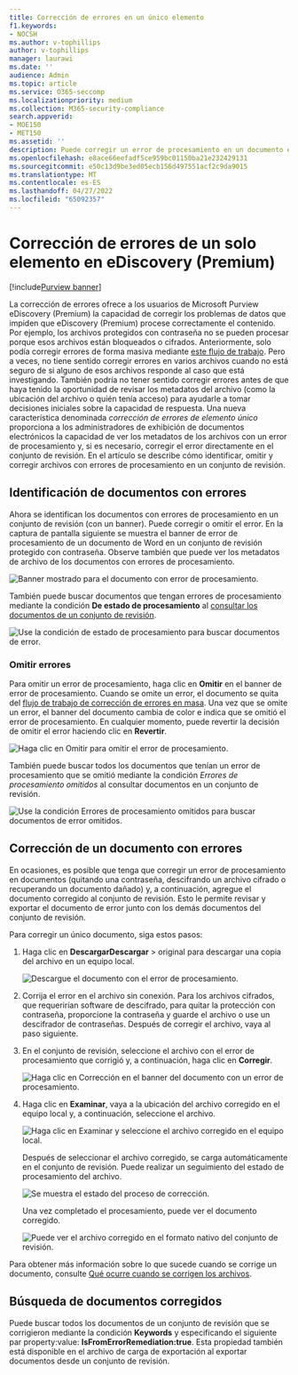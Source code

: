 ```yaml
---
title: Corrección de errores en un único elemento
f1.keywords:
- NOCSH
ms.author: v-tophillips
author: v-tophillips
manager: laurawi
ms.date: ''
audience: Admin
ms.topic: article
ms.service: O365-seccomp
ms.localizationpriority: medium
ms.collection: M365-security-compliance
search.appverid:
- MOE150
- MET150
ms.assetid: ''
description: Puede corregir un error de procesamiento en un documento en un conjunto de revisión en eDiscovery (Premium) sin tener que seguir el proceso de corrección masiva de errores.
ms.openlocfilehash: e8ace66eefadf5ce959bc01150ba21e232429131
ms.sourcegitcommit: e50c13d9be3ed05ecb156d497551acf2c9da9015
ms.translationtype: MT
ms.contentlocale: es-ES
ms.lasthandoff: 04/27/2022
ms.locfileid: "65092357"
---
```

# <a name="single-item-error-remediation-in-ediscovery-premium"></a>Corrección de errores de un solo elemento en eDiscovery (Premium)

[!include[Purview banner](../includes/purview-rebrand-banner.md)]

La corrección de errores ofrece a los usuarios de Microsoft Purview eDiscovery (Premium) la capacidad de corregir los problemas de datos que impiden que eDiscovery (Premium) procese correctamente el contenido. Por ejemplo, los archivos protegidos con contraseña no se pueden procesar porque esos archivos están bloqueados o cifrados. Anteriormente, solo podía corregir errores de forma masiva mediante [este flujo de trabajo](error-remediation-when-processing-data-in-advanced-ediscovery.md). Pero a veces, no tiene sentido corregir errores en varios archivos cuando no está seguro de si alguno de esos archivos responde al caso que está investigando. También podría no tener sentido corregir errores antes de que haya tenido la oportunidad de revisar los metadatos del archivo (como la ubicación del archivo o quién tenía acceso) para ayudarle a tomar decisiones iniciales sobre la capacidad de respuesta. Una nueva característica denominada *corrección de errores de elemento único* proporciona a los administradores de exhibición de documentos electrónicos la capacidad de ver los metadatos de los archivos con un error de procesamiento y, si es necesario, corregir el error directamente en el conjunto de revisión. En el artículo se describe cómo identificar, omitir y corregir archivos con errores de procesamiento en un conjunto de revisión.

## <a name="identify-documents-with-errors"></a>Identificación de documentos con errores

Ahora se identifican los documentos con errores de procesamiento en un conjunto de revisión (con un banner). Puede corregir o omitir el error. En la captura de pantalla siguiente se muestra el banner de error de procesamiento de un documento de Word en un conjunto de revisión protegido con contraseña. Observe también que puede ver los metadatos de archivo de los documentos con errores de procesamiento.

![Banner mostrado para el documento con error de procesamiento.](../media/SIERimage1.png)

También puede buscar documentos que tengan errores de procesamiento mediante la condición **De estado de procesamiento** al [consultar los documentos de un conjunto de revisión](review-set-search.md).

![Use la condición de estado de procesamiento para buscar documentos de error.](../media/SIERimage2.png)

### <a name="ignore-errors"></a>Omitir errores

Para omitir un error de procesamiento, haga clic en **Omitir** en el banner de error de procesamiento. Cuando se omite un error, el documento se quita del [flujo de trabajo de corrección de errores en masa](error-remediation-when-processing-data-in-advanced-ediscovery.md). Una vez que se omite un error, el banner del documento cambia de color e indica que se omitió el error de procesamiento. En cualquier momento, puede revertir la decisión de omitir el error haciendo clic en **Revertir**.

![Haga clic en Omitir para omitir el error de procesamiento.](../media/SIERimage3.png)

También puede buscar todos los documentos que tenían un error de procesamiento que se omitió mediante la condición *Errores de procesamiento omitidos* al consultar documentos en un conjunto de revisión.

![Use la condición Errores de procesamiento omitidos para buscar documentos de error omitidos.](../media/SIERimage4.png)

## <a name="remediate-a-document-with-errors"></a>Corrección de un documento con errores

En ocasiones, es posible que tenga que corregir un error de procesamiento en documentos (quitando una contraseña, descifrando un archivo cifrado o recuperando un documento dañado) y, a continuación, agregue el documento corregido al conjunto de revisión. Esto le permite revisar y exportar el documento de error junto con los demás documentos del conjunto de revisión. 

Para corregir un único documento, siga estos pasos:

1. Haga clic en **DescargarDescargar**  >  original para descargar una copia del archivo en un equipo local.

   ![Descargue el documento con el error de procesamiento.](../media/SIERimage5.png)

2. Corrija el error en el archivo sin conexión. Para los archivos cifrados, que requerirían software de descifrado, para quitar la protección con contraseña, proporcione la contraseña y guarde el archivo o use un descifrador de contraseñas. Después de corregir el archivo, vaya al paso siguiente.

3. En el conjunto de revisión, seleccione el archivo con el error de procesamiento que corrigió y, a continuación, haga clic en **Corregir**.

   ![Haga clic en Corrección en el banner del documento con un error de procesamiento.](../media/SIERimage6.png)


4. Haga clic en **Examinar**, vaya a la ubicación del archivo corregido en el equipo local y, a continuación, seleccione el archivo.

   ![Haga clic en Examinar y seleccione el archivo corregido en el equipo local.](../media/SIERimage7.png)

    Después de seleccionar el archivo corregido, se carga automáticamente en el conjunto de revisión. Puede realizar un seguimiento del estado de procesamiento del archivo.

    ![Se muestra el estado del proceso de corrección.](../media/SIERimage8.png)

   Una vez completado el procesamiento, puede ver el documento corregido.

    ![Puede ver el archivo corregido en el formato nativo del conjunto de revisión.](../media/SIERimage9.png)

Para obtener más información sobre lo que sucede cuando se corrige un documento, consulte [Qué ocurre cuando se corrigen los archivos](error-remediation-when-processing-data-in-advanced-ediscovery.md#what-happens-when-files-are-remediated).

## <a name="search-for-remediated-documents"></a>Búsqueda de documentos corregidos

Puede buscar todos los documentos de un conjunto de revisión que se corrigieron mediante la condición **Keywords** y especificando el siguiente par property:value: **IsFromErrorRemediation:true**. Esta propiedad también está disponible en el archivo de carga de exportación al exportar documentos desde un conjunto de revisión.
